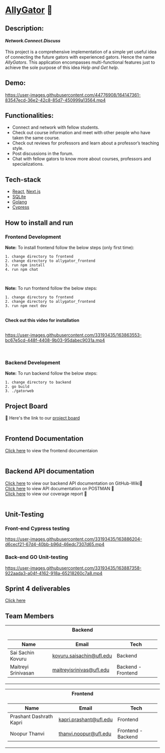 # [AllyGator](https://sites.google.com/view/allygator/home) :crocodile: 
## Description:</br>
#### _Network.Connect.Discuss_ </br>
This project is a comprehensive implementation of a simple yet useful idea of connecting the future gators with experienced gators. Hence the name _AllyGators_. This application encompasses multi-functional features just to achieve the sole purpose of this idea _Help and Get help_. </br>

## Demo: </br>
https://user-images.githubusercontent.com/44776908/164147361-83547ecd-36e2-42c8-85d7-450999a13564.mp4



## Functionalities: </br>
- Connect and network with fellow students.</br>
- Check out course information and meet with other people who have taken the same course.</br>
- Check out reviews for professors and learn about a professor’s teaching style.</br>
- Post discussions in the forum.</br>
- Chat with fellow gators to know more about courses, professors and specializations. </br>

## Tech-stack </br>
- [React,](https://reactjs.org/) [Next.js](https://nextjs.org/) </br>
- [SQLite](https://www.sqlite.org/index.html) </br>
- [Golang](https://go.dev/) </br>
- [Cypress](https://go.cypress.io/get-started?utm_adgroup=132501525000&utm_keyword=cypress&utm_source=google&utm_medium=cpc&utm_campaign=15312994475&utm_term=cypress&hsa_acc=8898574980&hsa_cam=15312994475&hsa_grp=132501525000&hsa_ad=562694869893&hsa_src=g&hsa_tgt=kwd-40454352&hsa_kw=cypress&hsa_mt=e&hsa_net=adwords&hsa_ver=3&gclid=Cj0KCQjwr-SSBhC9ARIsANhzu154_iLpxg-WCWfsiJrgZ8kcFSm7w15DNezMTSXs1pCMlei4zkWQFlYaArZ6EALw_wcB) </br>

## How to install and run </br>
  ### Frontend Development <br />

  <b>Note:</b> To install frontend follow the below steps (only first time):<br/> 
  ```
  1. change directory to frontend
  2. change directory to allygator_frontend
  3. run npm install
  4. run npm chat
  ```
  <br />

  <b>Note:</b> To run frontend follow the below steps:<br/>
  ```
  1. change directory to frontend
  2. change directory to allygator_frontend
  3. run npm next dev
  ```
  <br />
  <b>Check out this video for installation</b> </br>
  </br>

  https://user-images.githubusercontent.com/33193435/163863553-bc67e5cd-448f-4408-9b03-95dabec9031a.mp4


  </br>

  ### Backend Development <br />
  <b>Note:</b> To run backend follow the below steps:<br/>
  ```
  1. change directory to backend 
  2. go build 
  3. ./gatorweb 
  ```

## Project Board </br>
:memo: Here's the link to our [project board](https://github.com/kovurusaisachin/AllyGator/projects/1)</br>
</br>
## Frontend Documentation </br>
[Click here](https://github.com/kovurusaisachin/AllyGator/wiki/Frontend-documentation) to view the frontend documentaion </br>
</br>
## Backend API documentation </br>
[Click here](https://github.com/kovurusaisachin/AllyGator/wiki/API-documentation) to view our backend API documentation on GitHub-Wiki📓 </br>
[Click here](https://documenter.getpostman.com/view/19334583/UVeGqkYL) to view API documentation on POSTMAN 📓 </br>
[Click here](https://github.com/kovurusaisachin/AllyGator/wiki/Code-coverage) to view our coverage report 📓 </br>
</br>
## Unit-Testing </br>
### Front-end Cypress testing </br>

https://user-images.githubusercontent.com/33193435/163886204-d6cecf21-67d4-40bb-b96d-46edc7307d65.mp4  


### Back-end GO Unit-testing </br>


https://user-images.githubusercontent.com/33193435/163887358-922aada3-a04f-4162-918a-65218260c7a8.mp4

## Sprint 4 deliverables </br>
[Click here](https://github.com/kovurusaisachin/AllyGator/blob/main/Sprint4.md) </br>

## Team Members </br>

<table>
<tr><th>Backend </th></tr>
<tr><td>

|Name| Email | Tech|
|--|--|--|
|Sai Sachin Kovuru|kovuru.saisachin@ufl.edu|Backend|
|Maitreyi Srinivasan|maitreyisrinivas@ufl.edu|Backend - Frontend|
  
</td></tr>
</table>


<table>
<tr><th>Frontend </th></tr>
<tr><td>

|Name| Email | Tech|
|--|--|--|
|Prashant Dashrath Kapri|kapri.prashant@ufl.edu|   Frontend    |
|Noopur Thanvi|thanvi.noopur@ufl.edu|Frontend - Backend|
  
</td></tr>
</table>







